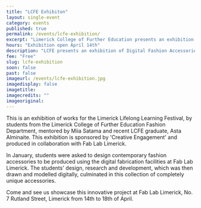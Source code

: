 ```yaml
---
title: "LCFE Exhibiton"
layout: single-event
category: events
published: true
permalink: /events/lcfe-exhibition/
excerpt: "Limerick College of Further Education presents an exhibition of Digital Fashion Accessories in collaboration with Fab Lab Limerick"
hours: "Exhibition open April 14th"
description: "LCFE presents an exhibition of Digital Fashion Accessories with Fab Lab Limerick"
fee: "Free"
slug: lcfe-exhibition
soon: false
past: false
imageurl: /events/lcfe-exhibition.jpg
imagedisplay: false
imagetitle: 
imagecredits: ""
imageoriginal:
---
```


This is an exhibition of works for the Limerick Lifelong Learning Festival, by students from the Limerick College of Further Education Fashion Department, mentored by Miia Satama and recent LCFE graduate, Asta Alminaite. This exhibition is sponsored by 'Creative Engagement' and produced in collaboration with Fab Lab Limerick.

In January, students were asked to design contemporary fashion accessories to be produced using the digital fabrication facilities at Fab Lab Limerick. The students' design, research and development, which was then drawn and modelled digitally, culminated in this collection of completely unique accessories.

Come and see us showcase this innovative project at Fab Lab Limerick, No. 7 Rutland Street, Limerick from 14th to 18th of April.
